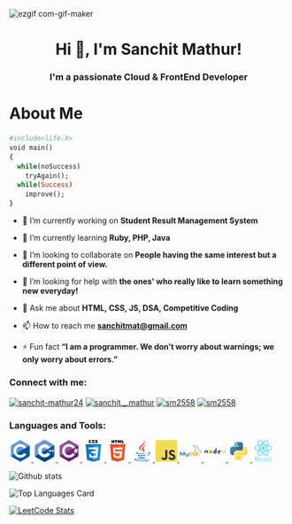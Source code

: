 ![ezgif com-gif-maker](https://user-images.githubusercontent.com/113260682/208312550-482d8780-f902-47dd-8699-f715b0d4c31e.gif)



<!--
**Sanchit-mathur/Sanchit-mathur** is a ✨ _special_ ✨ repository because its `README.md` (this file) appears on your GitHub profile.

Here are some ideas to get you started:

- 🔭 I’m currently working on ...
- 🌱 I’m currently learning ...
- 👯 I’m looking to collaborate on ...
- 🤔 I’m looking for help with ...
- 💬 Ask me about ...
- 📫 How to reach me: ...
- 😄 Pronouns: ...
- ⚡ Fun fact: ...
-->


<h1 align="center">Hi 👋, I'm Sanchit Mathur!</h1>
<h3 align="center">I'm a passionate Cloud & FrontEnd Developer</h3>

<h1>About Me</h1>

```ruby
#include<life.h>
void main()
{
  while(noSuccess)
    tryAgain();
  while(Success)
    improve();
}
```




- 🔭 I’m currently working on **Student Result Management System**

- 🌱 I’m currently learning **Ruby, PHP, Java**

- 👯 I’m looking to collaborate on **People having the same interest but a different point of view.**

- 🤝 I’m looking for help with **the ones' who really like to learn something new everyday!**

- 💬 Ask me about **HTML, CSS, JS, DSA, Competitive Coding**

- 📫 How to reach me **sanchitmat@gmail.com**

- ⚡ Fun fact **“I am a programmer. We don’t worry about warnings; we only worry about errors.”**

<h3 align="left">Connect with me:</h3>
<p align="left">
<a href="https://linkedin.com/in/sanchit-mathur24" target="blank"><img align="center" src="https://raw.githubusercontent.com/rahuldkjain/github-profile-readme-generator/master/src/images/icons/Social/linked-in-alt.svg" alt="sanchit-mathur24" height="30" width="40" /></a>
<a href="https://instagram.com/sanchit._.mathur" target="blank"><img align="center" src="https://raw.githubusercontent.com/rahuldkjain/github-profile-readme-generator/master/src/images/icons/Social/instagram.svg" alt="sanchit._.mathur" height="30" width="40" /></a>
<a href="https://www.hackerrank.com/sm2558" target="blank"><img align="center" src="https://raw.githubusercontent.com/rahuldkjain/github-profile-readme-generator/master/src/images/icons/Social/hackerrank.svg" alt="sm2558" height="30" width="40" /></a>
<a href="https://www.leetcode.com/sm2558" target="blank"><img align="center" src="https://raw.githubusercontent.com/rahuldkjain/github-profile-readme-generator/master/src/images/icons/Social/leet-code.svg" alt="sm2558" height="30" width="40" /></a>
</p>

<h3 align="left">Languages and Tools:</h3>
<p align="left"> <a href="https://www.cprogramming.com/" target="_blank" rel="noreferrer"> <img src="https://raw.githubusercontent.com/devicons/devicon/master/icons/c/c-original.svg" alt="c" width="40" height="40"/> </a> <a href="https://www.w3schools.com/cpp/" target="_blank" rel="noreferrer"> <img src="https://raw.githubusercontent.com/devicons/devicon/master/icons/cplusplus/cplusplus-original.svg" alt="cplusplus" width="40" height="40"/> </a> <a href="https://www.w3schools.com/cs/" target="_blank" rel="noreferrer"> <img src="https://raw.githubusercontent.com/devicons/devicon/master/icons/csharp/csharp-original.svg" alt="csharp" width="40" height="40"/> </a> <a href="https://www.w3schools.com/css/" target="_blank" rel="noreferrer"> <img src="https://raw.githubusercontent.com/devicons/devicon/master/icons/css3/css3-original-wordmark.svg" alt="css3" width="40" height="40"/> </a> <a href="https://www.w3.org/html/" target="_blank" rel="noreferrer"> <img src="https://raw.githubusercontent.com/devicons/devicon/master/icons/html5/html5-original-wordmark.svg" alt="html5" width="40" height="40"/> </a> <a href="https://www.java.com" target="_blank" rel="noreferrer"> <img src="https://raw.githubusercontent.com/devicons/devicon/master/icons/java/java-original.svg" alt="java" width="40" height="40"/> </a> <a href="https://developer.mozilla.org/en-US/docs/Web/JavaScript" target="_blank" rel="noreferrer"> <img src="https://raw.githubusercontent.com/devicons/devicon/master/icons/javascript/javascript-original.svg" alt="javascript" width="40" height="40"/> </a> <a href="https://www.mysql.com/" target="_blank" rel="noreferrer"> <img src="https://raw.githubusercontent.com/devicons/devicon/master/icons/mysql/mysql-original-wordmark.svg" alt="mysql" width="40" height="40"/> </a> <a href="https://nodejs.org" target="_blank" rel="noreferrer"> <img src="https://raw.githubusercontent.com/devicons/devicon/master/icons/nodejs/nodejs-original-wordmark.svg" alt="nodejs" width="40" height="40"/> </a> <a href="https://www.python.org" target="_blank" rel="noreferrer"> <img src="https://raw.githubusercontent.com/devicons/devicon/master/icons/python/python-original.svg" alt="python" width="40" height="40"/> </a> <a href="https://reactjs.org/" target="_blank" rel="noreferrer"> <img src="https://raw.githubusercontent.com/devicons/devicon/master/icons/react/react-original-wordmark.svg" alt="react" width="40" height="40"/> </a> </p>







![Github stats](https://github-readme-stats.vercel.app/api?username=Sanchit-mathur&theme=highcontrast&show_icons=true&count_private=true)

![Top Languages Card](https://github-readme-stats.vercel.app/api/top-langs/?username=Sanchit-mathur)


[![LeetCode Stats](https://leetcode.card.workers.dev/sm2558?theme=auto&font=baloo&extension=activity)](https://leetcode.com/sm2558/)



